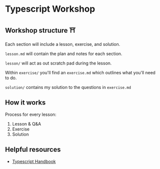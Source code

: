 # Typescript Workshop

## Workshop structure ⛩

Each section will include a lesson, exercise, and solution.

`lesson.md` will contain the plan and notes for each section.

`lesson/` will act as out scratch pad during the lesson.

Within `exercise/` you'll find an `exercise.md` which outlines what you'll need to do.

`solution/` contains my solution to the questions in `exercise.md`

## How it works

Process for every lesson:

1. Lesson & Q&A
2. Exercise
3. Solution

## Helpful resources

-   [Typescript Handbook](https://www.typescriptlang.org/docs/handbook/basic-types.html)
